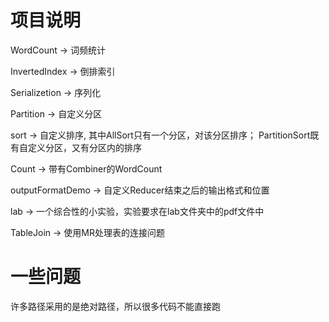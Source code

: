 # 项目说明

WordCount -> 词频统计

InvertedIndex -> 倒排索引

Serializetion -> 序列化

Partition -> 自定义分区

sort -> 自定义排序,
        其中AllSort只有一个分区，对该分区排序；
        PartitionSort既有自定义分区，又有分区内的排序

Count -> 带有Combiner的WordCount

outputFormatDemo -> 自定义Reducer结束之后的输出格式和位置

lab -> 一个综合性的小实验，实验要求在lab文件夹中的pdf文件中

TableJoin -> 使用MR处理表的连接问题

# 一些问题

许多路径采用的是绝对路径，所以很多代码不能直接跑